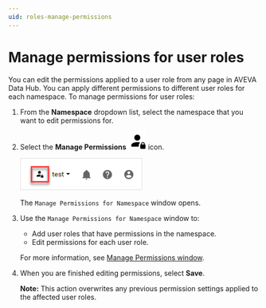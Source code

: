 ```yaml
---
uid: roles-manage-permissions
---
```


# Manage permissions for user roles

You can edit the permissions applied to a user role from any page in AVEVA Data Hub. You can apply different permissions to different user roles for each namespace. To manage permissions for user roles:

1. From the **Namespace** dropdown list, select the namespace that you want to edit permissions for.

1. Select the **Manage Permissions** ![Manage Permissions](../../_icons/default/account-lock.svg) icon.

    ![Manage Permissions](../images/manage-permissions-icon.png)

    The `Manage Permissions for Namespace` window opens.

1. Use the `Manage Permissions for Namespace` window to:

    - Add user roles that have permissions in the namespace.
    - Edit permissions for each user role.

    For more information, see [Manage Permissions window](xref:permissions-management#manage-permissions-window).

1. When you are finished editing permissions, select **Save**.

    **Note:** This action overwrites any previous permission settings applied to the affected user roles.